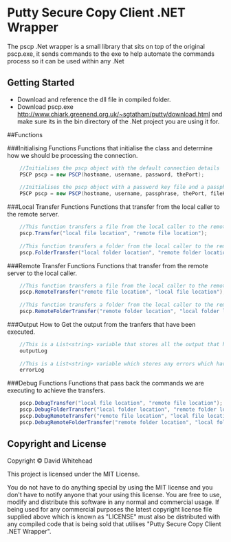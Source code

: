 # Putty Secure Copy Client .NET Wrapper

The pscp .Net wrapper is a small library that sits on top of the original pscp.exe, it sends commands to the exe to help automate the commands process so it can be used within any .Net

## Getting Started
* Download and reference the dll file in compiled folder.
* Download pscp.exe http://www.chiark.greenend.org.uk/~sgtatham/putty/download.html and make sure its in the bin directory of the .Net project you are using it for.

##Functions

###Initialising Functions
Functions that initialise the class and determine how we should be processing the connection.
```c#
	//Initialises the pscp object with the default connection details
	PSCP pscp = new PSCP(hostname, username, password, thePort);
	
	//Initialises the pscp object with a password key file and a passphrase if one is supplied
	PSCP pscp = new PSCP(hostname, username, passphrase, thePort, fileKeyLocation);	
```

###Local Transfer Functions
Functions that transfer from the local caller to the remote server.
```c#
	//This function transfers a file from the local caller to the remote server
	pscp.Transfer("local file location", "remote file location");
	
	//This function transfers a folder from the local caller to the remote server
	pscp.FolderTransfer("local folder location", "remote folder location");
```	
	
###Remote Transfer Functions
Functions that transfer from the remote server to the local caller.
```c#		
	//This function transfers a file from the local caller to the remote server
	pscp.RemoteTransfer("remote file location", "local file location");
	
	//This function transfers a folder from the local caller to the remote server
	pscp.RemoteFolderTransfer("remote folder location", "local folder location");
```

###Output
How to Get the output from the tranfers that have been executed.
```c#		
	//This is a List<string> variable that stores all the output that has occured
	outputLog
	
	//This is a List<string> variable which stores any errors which have occured
	errorLog
```

###Debug Functions
Functions that pass back the commands we are executing to achieve the transfers.
```c#
	pscp.DebugTransfer("local file location", "remote file location");
	pscp.DebugFolderTransfer("local folder location", "remote folder location");
	pscp.DebugRemoteTransfer("remote file location", "local file location");
	pscp.DebugRemoteFolderTransfer("remote folder location", "local folder location");
```

## Copyright and License
Copyright &copy; David Whitehead

This project is licensed under the MIT License.

You do not have to do anything special by using the MIT license and you don't have to notify anyone that your using this license. You are free to use, modify and distribute this software in any normal and commercial usage. If being used for any commercial purposes the latest copyright license file supplied above which is known as "LICENSE" must also be distributed with any compiled code that is being sold that utilises "Putty Secure Copy Client .NET Wrapper".